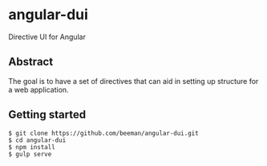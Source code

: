 # angular-dui

Directive UI for Angular

## Abstract

The goal is to have a set of directives that can aid in setting up structure for
a web application. 

## Getting started

    $ git clone https://github.com/beeman/angular-dui.git
    $ cd angular-dui
    $ npm install
    $ gulp serve
